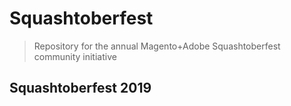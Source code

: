 # Squashtoberfest

> Repository for the annual Magento+Adobe Squashtoberfest community initiative

## Squashtoberfest 2019
